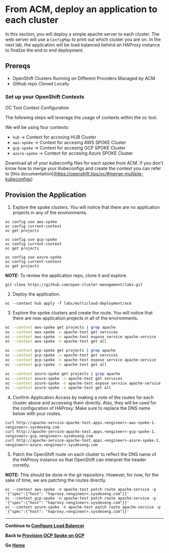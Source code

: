 # From ACM, deploy an application to each cluster

In this section, you will deploy a simple apache server to each cluster. The web server will use a `ConfigMap` to print out which cluster you are on. In the next lab, the application will be load balanced behind an HAProxy instance to finalize the end to end deployment.

## Prereqs
* OpenShift Clusters Running on Different Providers Managed by ACM
* Github repo Cloned Locally

### Set up your OpenShift Contexts

OC Tool Context Configuration

The following steps will leverage the usage of contexts within the oc tool.

We will be using four contexts:

* `hub` -> Context for accesing HUB Cluster
* `aws-spoke` -> Context for accesing AWS SPOKE Cluster
* `gcp-spoke` -> Context for accesing GCP SPOKE Cluster
* `azure-spoke` -> Context for accesing Azure SPOKE Cluster

Download all of your kubeconfig files for each spoke from ACM. If you don't know how to merge your Kubeconfigs and create the context you can refer to [this documentation[(https://openshift.tips/oc/#merge-multiple-kubeconfigs)

## Provision the Application

1. Explore the spoke clusters. You will notice that there are no application projects in any of the environments.

``` 
oc config use aws-spoke
oc config current-context
oc get projects

oc config use gcp-spoke
oc config current-context
oc get projects

oc config use azure-spoke
oc config current-context
oc get projects
``` 

**NOTE:** To review the application repo, clone it and explore.

```
git clone https://github.com/open-cluster-management/labs.git
```

2. Deploy the application.

```
oc --context hub apply -f labs/multicloud-deployment/acm
```

3. Explore the spoke clusters and create the route. You will notice that there are now application projects in all of the environments.

```bash 
oc --context aws-spoke get projects | grep apache
oc --context aws-spoke -n apache-test get services
oc --context aws-spoke -n apache-test expose service apache-service
oc --context aws-spoke -n apache-test get all

oc --context gcp-spoke get projects | grep apache
oc --context gcp-spoke -n apache-test get services
oc --context gcp-spoke -n apache-test expose service apache-service
oc --context gcp-spoke -n apache-test get all

oc --context azure-spoke get projects | grep apache
oc --context azure-spoke -n apache-test get services
oc --context azure-spoke -n apache-test expose service apache-service
oc --context azure-spoke -n apache-test get all
``` 

4. Confirm Application Access by making a note of the routes for each cluster above and accessing them directly. Also, they will be used for the configuration of HAProxy. Make sure to replace the DNS name below with your routes.

```
curl http://apache-service-apache-test.apps.<engineer>-aws-spoke-1.<engineer>.sysdeseng.com
curl http://apache-service-apache-test.apps.<engineer>-gcp-spoke-1.<engineer>-gcp.<engineer>.sysdeseng.com
curl http://apache-service-apache-test.apps.<engineer>-azure-spoke-1.<engineer>-azure.<engineer>.sysdeseng.com
```

5. Patch the OpenShift route on each cluster to reflect the DNS name of the HAProxy instance so that OpenShift can interpret the header corretly.

**NOTE:** This should be done in the git repository. However, for now, for the sake of time, we are patching the routes directly.

```
oc --context aws-spoke -n apache-test patch route apache-service -p '{"spec":{"host": "haproxy.<engineer>.sysdeseng.com"}}'
oc --context gcp-spoke -n apache-test patch route apache-service -p '{"spec":{"host": "haproxy.<engineer>.sysdeseng.com"}}'
oc --context azure-spoke -n apache-test patch route apache-service -p '{"spec":{"host": "haproxy.<engineer>.sysdeseng.com"}}'
```

---

**Continue to [Configure Load Balancer](./7.md)**

**Back to [Provision OCP Spoke on GCP](./5.md)**

**Go [Home](../README.md)**
